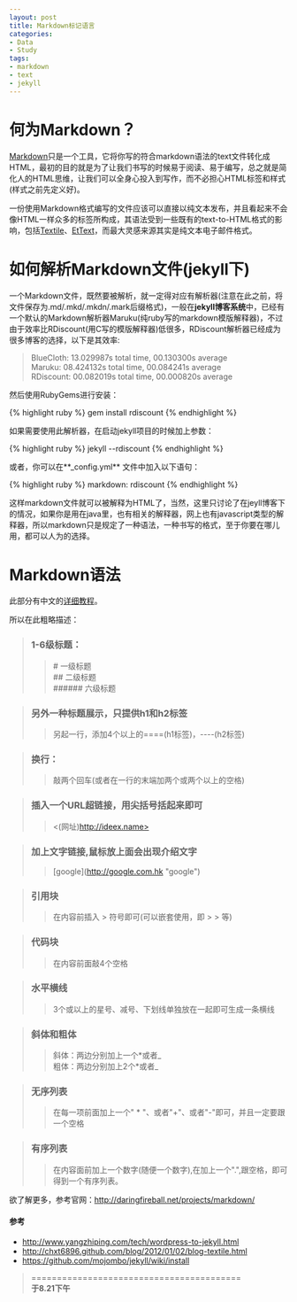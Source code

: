```yaml
---
layout: post
title: Markdown标记语言
categories:
- Data
- Study
tags:
- markdown
- text
- jekyll
---
```


# 何为**Markdown**？  
[Markdown](http://daringfireball.net/projects/markdown/)只是一个工具，它将你写的符合markdown语法的text文件转化成HTML，最初的目的就是为了让我们书写的时候易于阅读、易于编写，总之就是简化人的HTML思维，让我们可以全身心投入到写作，而不必担心HTML标签和样式(样式之前先定义好)。  

一份使用Markdown格式编写的文件应该可以直接以纯文本发布，并且看起来不会像HTML一样众多的标签所构成，其语法受到一些既有的text-to-HTML格式的影响，包括[Textile](http://textism.com/tools/textile/)、[EtText](http://ettext.taint.org/doc/)，而最大灵感来源其实是纯文本电子邮件格式。

# 如何解析**Markdown**文件(jekyll下)  
一个Markdown文件，既然要被解析，就一定得对应有解析器(注意在此之前，将文件保存为\.md/\.mkd/\.mkdn/\.mark后缀格式)，一般在**jekyll博客系统**中，已经有一个默认的Markdown解析器Maruku(纯ruby写的markdown模版解释器)，不过由于效率比RDiscount(用C写的模版解释器)低很多，RDiscount解析器已经成为很多博客的选择，以下是其效率:

> BlueCloth: 13.029987s total time, 00.130300s average  
>   Maruku: 08.424132s total time, 00.084241s average  
> RDiscount: 00.082019s total time, 00.000820s average    

然后使用RubyGems进行安装：

{% highlight ruby %}
gem install rdiscount
{% endhighlight %}  

如果需要使用此解析器，在启动jekyll项目的时候加上参数：

{% highlight ruby %}
jekyll --rdiscount
{% endhighlight %}  

或者，你可以在**_config.yml** 文件中加入以下语句：

{% highlight ruby %}
markdown: rdiscount
{% endhighlight %}  

这样markdown文件就可以被解释为HTML了，当然，这里只讨论了在jeyll博客下的情况，如果你是用在java里，也有相关的解释器，网上也有javascript类型的解释器，所以markdown只是规定了一种语法，一种书写的格式，至于你要在哪儿用，都可以人为的选择。  

# **Markdown语法**  
此部分有中文的[详细教程](http://wowubuntu.com/markdown/index.html)。  

所以在此粗略描述：  

> ### 1-6级标题：  
>> \# 一级标题  
>> \## 二级标题  
>> \###### 六级标题  

> ### 另外一种标题展示，只提供h1和h2标签  
>> 另起一行，添加4个以上的====(h1标签)，----(h2标签)

> ### 换行：  
>> 敲两个回车(或者在一行的末端加两个或两个以上的空格)  

> ### 插入一个URL超链接，用尖括号括起来即可  
>> <(网址)http://ideex.name>  

> ### 加上文字链接,鼠标放上面会出现介绍文字
>> \[google](http://google.com.hk "google")  

> ### 引用块  
>> 在内容前插入 >  符号即可(可以嵌套使用，即 > >  等)  

> ### 代码块  
>> 在内容前面敲4个空格  

> ### 水平横线  
>> 3个或以上的星号、减号、下划线单独放在一起即可生成一条横线  

> ### 斜体和粗体  
>> 斜体：两边分别加上一个\*或者\_  
>> 粗体：两边分别加上2个*或者\_  


> ### 无序列表  
>> 在每一项前面加上一个" * "、或者"+"、或者"-"即可，并且一定要跟一个空格

> ### 有序列表  
>> 在内容面前加上一个数字(随便一个数字),在加上一个".",跟空格，即可得到一个有序列表。


欲了解更多，参考官网：<http://daringfireball.net/projects/markdown/>

       

#### 参考  
- <http://www.yangzhiping.com/tech/wordpress-to-jekyll.html>  
- <http://chxt6896.github.com/blog/2012/01/02/blog-textile.html>  
- <https://github.com/mojombo/jekyll/wiki/install>  



> =========================================          
> __于8.21下午__     